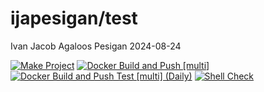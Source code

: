 ijapesigan/test
================
Ivan Jacob Agaloos Pesigan
2024-08-24

<!-- README.md is generated from .setup/readme/README.Rmd. Please edit that file -->

<!-- badges: start -->

[![Make
Project](https://github.com/ijapesigan/docker-test/actions/workflows/make.yml/badge.svg)](https://github.com/ijapesigan/docker-test/actions/workflows/make.yml)
[![Docker Build and Push
\[multi\]](https://github.com/ijapesigan/docker-test/actions/workflows/docker-build-push-multi.yml/badge.svg)](https://github.com/ijapesigan/docker-test/actions/workflows/docker-build-push-multi.yml)
[![Docker Build and Push Test \[multi\]
(Daily)](https://github.com/ijapesigan/docker-test/actions/workflows/docker-build-push-daily-multi-test.yml/badge.svg)](https://github.com/ijapesigan/docker-test/actions/workflows/docker-build-push-daily-multi-test.yml)
[![Shell
Check](https://github.com/ijapesigan/docker-test/actions/workflows/shellcheck.yml/badge.svg)](https://github.com/ijapesigan/docker-test/actions/workflows/shellcheck.yml)
<!-- badges: end -->
